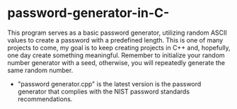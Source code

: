 # password-generator-in-C-
 This program serves as a basic password generator, utilizing random ASCII values to create a password with a predefined length.
 This is one of many projects to come, my goal is to keep creating projects in C++ and, hopefully, one day create something meaningful. 
 Remember to initialize your random number generator with a seed, otherwise, you will repeatedly generate the same random number.

- "password generator.cpp" is the latest version is the password generator that complies with the NIST password standards recommendations.
